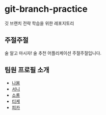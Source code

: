 # git-branch-practice
깃 브랜치 전략 학습을 위한 레포지토리

## 주절주절
술 알고 마시자! 술 추천 어플리케이션 주절주절입니다.

## 팀원 프로필 소개
- [나봄](./nabom.md)
- [서니](./sunny.md)
- [소롱](./soulg.md)
- [티케](./Tyche.md)
- [피카](./pika96.md)
